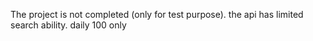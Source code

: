 The project is not completed (only for test purpose). the api has limited search ability. daily 100 only